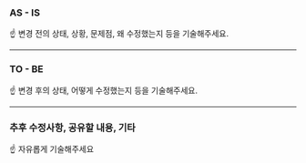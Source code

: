 ### AS - IS
☝️ 변경 전의 상태, 상황, 문제점, 왜 수정했는지 등을 기술해주세요.


---
### TO - BE
☝️ 변경 후의 상태, 어떻게 수정했는지 등을 기술해주세요.


---
### 추후 수정사항, 공유할 내용, 기타
☝️ 자유롭게 기술해주세요
